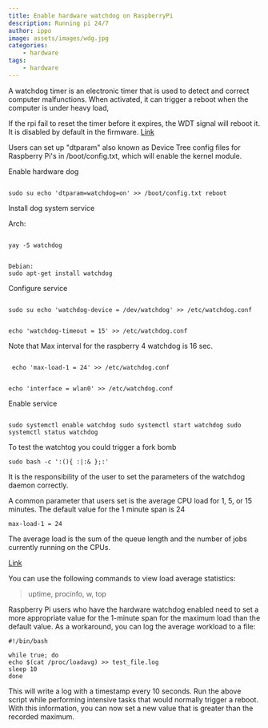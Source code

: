 ```yaml
---
title: Enable hardware watchdog on RaspberryPi
description: Running pi 24/7
author: ippo
image: assets/images/wdg.jpg
categories:
    - hardware
tags:
    - hardware
---
```


A watchdog timer is an electronic timer that is used to detect and correct computer malfunctions. When activated, it can trigger a reboot when the computer is under heavy load, 

If the rpi fail to reset the timer before it expires, the WDT signal will reboot it.
 It is disabled by default in the firmware. [Link](https://github.com/raspberrypi/firmware/blob/f694bbe7c6f142e0c1a5033f0f6c15528fd6c98c/boot/overlays/README#L277)
 

Users can set up "dtparam" also known as Device Tree config files for Raspberry Pi's in /boot/config.txt, which will enable the kernel module.

Enable hardware dog

```

sudo su echo 'dtparam=watchdog=on' >> /boot/config.txt reboot 
```


Install dog system service

Arch:
```

yay -S watchdog
```


```

Debian:
sudo apt-get install watchdog 
```


Configure service

```

sudo su echo 'watchdog-device = /dev/watchdog' >> /etc/watchdog.conf 
```


```

echo 'watchdog-timeout = 15' >> /etc/watchdog.conf
```
Note that Max interval for the raspberry 4 watchdog is 16 sec.

```

 echo 'max-load-1 = 24' >> /etc/watchdog.conf
```

```
 
echo 'interface = wlan0' >> /etc/watchdog.conf 
```


Enable service

```

sudo systemctl enable watchdog sudo systemctl start watchdog sudo systemctl status watchdog 
```

To test the watchtog you could trigger a fork bomb 


`sudo bash -c ':(){ :|:& };:'`

It is the responsibility of the user to set the parameters of the watchdog daemon correctly.

A common parameter that users set is the average CPU load for 1, 5, or 15 minutes. The default value for the 1 minute span is 24

`max-load-1 = 24`

The average load is the sum of the queue length and the number of jobs currently running on the CPUs. 

[Link](https://linux.die.net/man/5/watchdog.conf)

You can use the following commands to view load average statistics:

> uptime, procinfo, w, top

Raspberry Pi users who have the hardware watchdog enabled need to set a more appropriate value for the 1-minute span for the maximum load than the default value. As a workaround, you can log the average workload to a file:

```
#!/bin/bash

while true; do
echo $(cat /proc/loadavg) >> test_file.log
sleep 10
done
```

This will write a log with a timestamp every 10 seconds. Run the above script while performing intensive tasks that would normally trigger a reboot. With this information, you can now set a new value that is greater than the recorded maximum.

